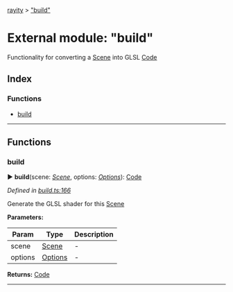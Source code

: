 [rayity](../README.md) > ["build"](../modules/_build_.md)



# External module: "build"


Functionality for converting a [Scene](../interfaces/_scene_.scene.md) into GLSL [Code](_expression_.md#code)

## Index

### Functions

* [build](_build_.md#build)



---
## Functions
<a id="build"></a>

###  build

► **build**(scene: *[Scene](../interfaces/_scene_.scene.md)*, options: *[Options](../interfaces/_options_.options.md)*): [Code](_expression_.md#code)




*Defined in [build.ts:166](https://github.com/gribbet/rayity/blob/afedd20/src/build.ts#L166)*



Generate the GLSL shader for this [Scene](../interfaces/_scene_.scene.md)


**Parameters:**

| Param | Type | Description |
| ------ | ------ | ------ |
| scene | [Scene](../interfaces/_scene_.scene.md)   |  - |
| options | [Options](../interfaces/_options_.options.md)   |  - |





**Returns:** [Code](_expression_.md#code)





___



